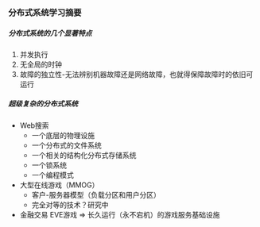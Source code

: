 ### 分布式系统学习摘要
##### 分布式系统的几个显著特点
1. 并发执行
2. 无全局的时钟
3. 故障的独立性-无法辨别机器故障还是网络故障，也就得保障故障时的依旧可运行

##### 超级复杂的分布式系统
- Web搜索
  - 一个底层的物理设施
  - 一个分布式的文件系统
  - 一个相关的结构化分布式存储系统
  - 一个锁系统
  - 一个编程模式
- 大型在线游戏（MMOG）
  - 客户-服务器模型（负载分区和用户分区）
  - 完全对等的技术？研究中
- 金融交易
EVE游戏 => 长久运行（永不宕机）的游戏服务基础设施
